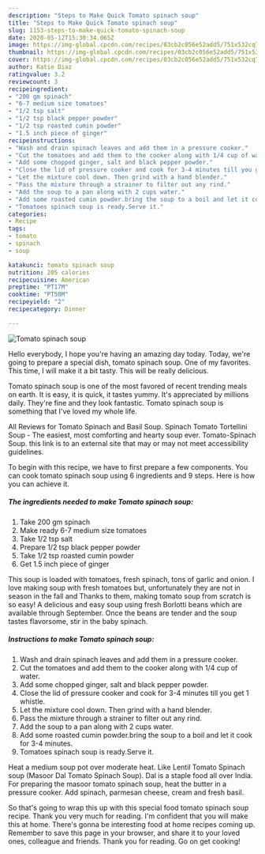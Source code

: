 ```yaml
---
description: "Steps to Make Quick Tomato spinach soup"
title: "Steps to Make Quick Tomato spinach soup"
slug: 1153-steps-to-make-quick-tomato-spinach-soup
date: 2020-05-12T15:30:34.065Z
image: https://img-global.cpcdn.com/recipes/03cb2c056e52add5/751x532cq70/tomato-spinach-soup-recipe-main-photo.jpg
thumbnail: https://img-global.cpcdn.com/recipes/03cb2c056e52add5/751x532cq70/tomato-spinach-soup-recipe-main-photo.jpg
cover: https://img-global.cpcdn.com/recipes/03cb2c056e52add5/751x532cq70/tomato-spinach-soup-recipe-main-photo.jpg
author: Katie Diaz
ratingvalue: 3.2
reviewcount: 3
recipeingredient:
- "200 gm spinach"
- "6-7 medium size tomatoes"
- "1/2 tsp salt"
- "1/2 tsp black pepper powder"
- "1/2 tsp roasted cumin powder"
- "1.5 inch piece of ginger"
recipeinstructions:
- "Wash and drain spinach leaves and add them in a pressure cooker."
- "Cut the tomatoes and add them to the cooker along with 1/4 cup of water."
- "Add some chopped ginger, salt and black pepper powder."
- "Close the lid of pressure cooker and cook for 3-4 minutes till you get 1 whistle."
- "Let the mixture cool down. Then grind with a hand blender."
- "Pass the mixture through a strainer to filter out any rind."
- "Add the soup to a pan along with 2 cups water."
- "Add some roasted cumin powder.bring the soup to a boil and let it cook for 3-4 minutes."
- "Tomatoes spinach soup is ready.Serve it."
categories:
- Recipe
tags:
- tomato
- spinach
- soup

katakunci: tomato spinach soup 
nutrition: 205 calories
recipecuisine: American
preptime: "PT17M"
cooktime: "PT50M"
recipeyield: "2"
recipecategory: Dinner

---
```



![Tomato spinach soup](https://img-global.cpcdn.com/recipes/03cb2c056e52add5/751x532cq70/tomato-spinach-soup-recipe-main-photo.jpg)

Hello everybody, I hope you're having an amazing day today. Today, we're going to prepare a special dish, tomato spinach soup. One of my favorites. This time, I will make it a bit tasty. This will be really delicious.

Tomato spinach soup is one of the most favored of recent trending meals on earth. It is easy, it is quick, it tastes yummy. It's appreciated by millions daily. They're fine and they look fantastic. Tomato spinach soup is something that I've loved my whole life.

All Reviews for Tomato Spinach and Basil Soup. Spinach Tomato Tortellini Soup - The easiest, most comforting and hearty soup ever. Tomato-Spinach Soup. this link is to an external site that may or may not meet accessibility guidelines.


To begin with this recipe, we have to first prepare a few components. You can cook tomato spinach soup using 6 ingredients and 9 steps. Here is how you can achieve it.

<!--inarticleads1-->

##### The ingredients needed to make Tomato spinach soup:

1. Take 200 gm spinach
1. Make ready 6-7 medium size tomatoes
1. Take 1/2 tsp salt
1. Prepare 1/2 tsp black pepper powder
1. Take 1/2 tsp roasted cumin powder
1. Get 1.5 inch piece of ginger


This soup is loaded with tomatoes, fresh spinach, tons of garlic and onion. I love making soup with fresh tomatoes but, unfortunately they are not in season in the fall and Thanks to them, making tomato soup from scratch is so easy! A delicious and easy soup using fresh Borlotti beans which are available through September. Once the beans are tender and the soup tastes flavorsome, stir in the baby spinach. 

<!--inarticleads2-->

##### Instructions to make Tomato spinach soup:

1. Wash and drain spinach leaves and add them in a pressure cooker.
1. Cut the tomatoes and add them to the cooker along with 1/4 cup of water.
1. Add some chopped ginger, salt and black pepper powder.
1. Close the lid of pressure cooker and cook for 3-4 minutes till you get 1 whistle.
1. Let the mixture cool down. Then grind with a hand blender.
1. Pass the mixture through a strainer to filter out any rind.
1. Add the soup to a pan along with 2 cups water.
1. Add some roasted cumin powder.bring the soup to a boil and let it cook for 3-4 minutes.
1. Tomatoes spinach soup is ready.Serve it.


Heat a medium soup pot over moderate heat. Like Lentil Tomato Spinach soup (Masoor Dal Tomato Spinach Soup). Dal is a staple food all over India. For preparing the masoor tomato spinach soup, heat the butter in a pressure cooker. Add spinach, parmesan cheese, cream and fresh basil. 

So that's going to wrap this up with this special food tomato spinach soup recipe. Thank you very much for reading. I'm confident that you will make this at home. There's gonna be interesting food at home recipes coming up. Remember to save this page in your browser, and share it to your loved ones, colleague and friends. Thank you for reading. Go on get cooking!
